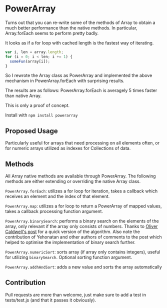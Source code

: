 # PowerArray

Turns out that you can re-write some of the methods of Array to obtain a much better performance than the native methods.
In particular, Array.forEach seems to perform pretty badly.

It looks as if a for loop with cached length is the fastest way of iterating.
```javascript
var i, len = array.length;
for (i = 0; i < len; i += 1) {
  someFun(array[i]);
}
```

So I rewrote the Array class as PowerArray and implemented the above mechanism in PowerArray.forEach with surprising results.

The results are as follows:
PowerArray.forEach is averagely 5 times faster than native Array.

This is only a proof of concept.

Install with `npm install powerarray`

## Proposed Usage

Particularly useful for arrays that need processing on all elements often, or for numeric arrays utilized as indexes for Collections of data.

## Methods

All Array native methods are available through PowerArray. The following methods are either extending or overriding the native Array class.

`PowerArray.forEach`: utilizes a for loop for iteration, takes a callback which receives an element and the index of that element.

`PowerArray.map`: utilizes a for loop to return a PowerArray of mapped values, takes a callback processing function argument.

`PowerArray.binarySearch`: performs a binary search on the elements of the array, only relevant if the array only consists of numbers. Thanks to [Oliver Caldwell's post](http://oli.me.uk/2013/06/08/searching-javascript-arrays-with-a-binary-search/) for a quick version of the algorithm. Also note the contribution of Yehonatan and other authors of comments to the post which helped to optimise the implementation of binary search further. 

`PowerArray.numericSort`: sorts array (if array only contains integers), useful for utilizing `binarySearch`. Optional sorting function argument.

`PowerArray.addhAndSort`: adds a new value and sorts the array automatically

## Contribution

Pull requests are more than welcome, just make sure to add a test in tests/test.js (and that it passes it obviously).
